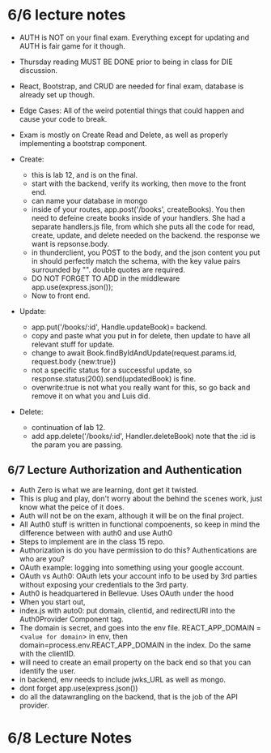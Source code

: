 # 6/6 lecture notes

- AUTH is NOT on your final exam. Everything except for updating and AUTH is fair game for it though. 
- Thursday reading MUST BE DONE prior to being in class for DIE discussion. 
- React, Bootstrap, and CRUD are needed for final exam, database is already set up though. 
- Edge Cases: All of the weird potential things that could happen and cause your code to break. 
- Exam is mostly on Create Read and Delete, as well as properly implementing a bootstrap component. 
- Create: 
  - this is lab 12, and is on the final. 
  - start with the backend, verify its working, then move to the front end.
  - can name your database in mongo
  - inside of your routes, app.post('/books', createBooks). You then need to defeine create books inside of your handlers. She had a separate handlers.js file, from which she puts all the code for read, create, update, and delete needed on the backend. the response we want is repsonse.body. 
  - in thunderclient, you POST to the body, and the json content you put in should perfectly match the schema, with the key value pairs surrounded by "". double quotes are required. 
  - DO NOT FORGET TO ADD in the middleware app.use(express.json());
  - Now to front end. 

- Update:
  - app.put('/books/:id', Handle.updateBook)= backend.
  - copy and paste what you put in for delete, then update to have all relevant stuff for update. 
  - change to await Book.findByIdAndUpdate(request.params.id, request.body {new:true})
  - not a specific status for a successful update, so response.status(200).send(updatedBook) is fine. 
  - overwrite:true is not what you really want for this, so go back and remove it on what you and Luis did. 


- Delete: 
  - continuation of lab 12. 
  - add app.delete('/books/:id', Handler.deleteBook) note that the :id is the param you are passing. 

## 6/7 Lecture Authorization and Authentication

- Auth Zero is what we are learning, dont get it twisted. 
- This is plug and play, don't worry about the behind the scenes work, just know what the peice of it does. 
- Auth will not be on the exam, although it will be on the final project. 
- All Auth0 stuff is written in functional compoenents, so keep in mind the difference between with auth0 and use Auth0
- Steps to implement are in the class 15 repo. 
- Authorization is do you have permission to do this? Authentications are who are you?
- OAuth example: logging into something using your google account. 
- OAuth vs Auth0: OAuth lets your account info to be used by 3rd parties without exposing your credentials to the 3rd party. 
- Auth0 is headquartered in Bellevue. Uses OAuth under the hood
- When you start out, 
- index.js with auto0: put domain, clientid, and redirectURI into the Auth0Provider Component tag. 
- The domain is secret, and goes into the env file. REACT_APP_DOMAIN = <`value for domain`> in env, then domain=process.env.REACT_APP_DOMAIN in the index. Do the same with the clientID. 
- will need to create an email property on the back end so that you can identify the user. 
- in backend, env needs to include jwks_URL as well as mongo. 
- dont forget app.use(express.json())
- do all the datawrangling on the backend, that is the job of the API provider. 

# 6/8 Lecture Notes